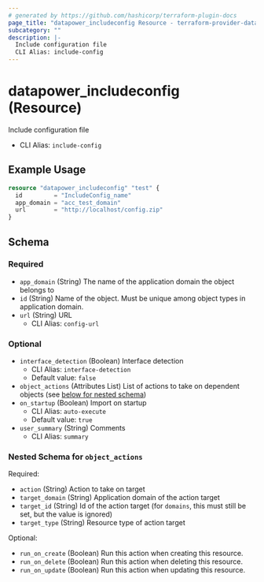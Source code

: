 ```yaml
---
# generated by https://github.com/hashicorp/terraform-plugin-docs
page_title: "datapower_includeconfig Resource - terraform-provider-datapower"
subcategory: ""
description: |-
  Include configuration file
  CLI Alias: include-config
---
```


# datapower_includeconfig (Resource)

Include configuration file
  - CLI Alias: `include-config`

## Example Usage

```terraform
resource "datapower_includeconfig" "test" {
  id         = "IncludeConfig_name"
  app_domain = "acc_test_domain"
  url        = "http://localhost/config.zip"
}
```

<!-- schema generated by tfplugindocs -->
## Schema

### Required

- `app_domain` (String) The name of the application domain the object belongs to
- `id` (String) Name of the object. Must be unique among object types in application domain.
- `url` (String) URL
  - CLI Alias: `config-url`

### Optional

- `interface_detection` (Boolean) Interface detection
  - CLI Alias: `interface-detection`
  - Default value: `false`
- `object_actions` (Attributes List) List of actions to take on dependent objects (see [below for nested schema](#nestedatt--object_actions))
- `on_startup` (Boolean) Import on startup
  - CLI Alias: `auto-execute`
  - Default value: `true`
- `user_summary` (String) Comments
  - CLI Alias: `summary`

<a id="nestedatt--object_actions"></a>
### Nested Schema for `object_actions`

Required:

- `action` (String) Action to take on target
- `target_domain` (String) Application domain of the action target
- `target_id` (String) Id of the action target (for `domains`, this must still be set, but the value is ignored)
- `target_type` (String) Resource type of action target

Optional:

- `run_on_create` (Boolean) Run this action when creating this resource.
- `run_on_delete` (Boolean) Run this action when deleting this resource.
- `run_on_update` (Boolean) Run this action when updating this resource.
